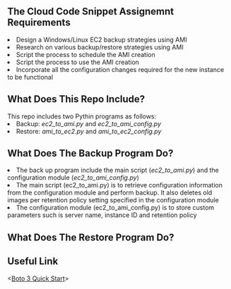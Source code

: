 <h2>The Cloud Code Snippet Assignemnt Requirements</h2> 
<li>Design a Windows/Linux EC2 backup strategies using AMI</li>
<li>Research on various backup/restore strategies using AMI</li>
<li>Script the process to schedule the AMI creation</li>
<li>Script the process to use the AMI creation</li>
<li>Incorporate all the configuration changes required for the new instance to be functional</li>

<h2>What Does This Repo Include?</h2>
This repo includes two Pythin programs as follows: 
<li>Backup: <i>ec2_to_ami.py</i> and <i>ec2_to_ami_config.py</i></li>
<li>Restore: <i>ami_to_ec2.py</i> and <i>ami_to_ec2_config.py</i></li>

<h2>What Does The Backup Program Do?</h2>
<li>The back up program include the main script (<i>ec2_to_ami.py</i>) and the configuration module (<i>ec2_to_ami_config.py</i>)</li>
<li>The main script (ec2_to_ami.py) is to retrieve configuration information from the configuration module and perform backup. It also deletes old images per retention policy setting specified in the configuration module</li>
<li>The configuration module (ec2_to_ami_config.py) is to store custom parameters such is server name, instance ID and retention policy</li>

<h2>What Does The Restore Program Do?</h2>

<h2>Useful Link</h2>

<<a href="https://boto3.readthedocs.io/en/latest/guide/quickstart.html">Boto 3 Quick Start</a>>
